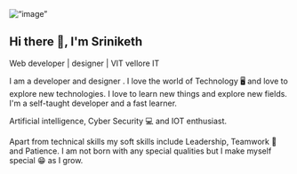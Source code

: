 <img align=“center” src="https://i.postimg.cc/Bbmg0Csx/github.png" alt=“image” width=“100%”/>

## Hi there 👋, I'm Sriniketh

Web developer | designer | VIT vellore IT

I am a developer and designer . I love the world of Technology 🖥 and love to explore new technologies. I love 
to learn new things and explore new fields. I'm a self-taught developer and a fast learner.

Artificial intelligence, Cyber Security 💻 and IOT enthusiast.

Apart from technical skills my soft skills include Leadership, Teamwork 🤝 and Patience. I am not born with any special qualities but I make myself special 😁 as I grow.

<!--
**sriniketh28/sriniketh28** is a ✨ _special_ ✨ repository because its `README.md` (this file) appears on your GitHub profile.

Here are some ideas to get you started:

- 🔭 I’m currently working on ...
- 🌱 I’m currently learning ...
- 👯 I’m looking to collaborate on ...
- 🤔 I’m looking for help with ...
- 💬 Ask me about ...
- 📫 How to reach me: ...
- 😄 Pronouns: ...
- ⚡ Fun fact: ...
-->
